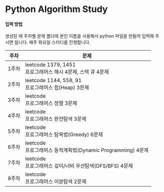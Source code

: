 # Python Algorithm Study
#### 입력 방법
생성된 매 주차별 문제 폴더에 본인 이름을 사용해서 python 파일을 만들어 입력해 주시면 됩니다.
매주 화요일 스터디를 진행합니다.


| 주차 |  문제 |
|--|--|
|1주차 |leetcode 1379, 1451 <br>프로그래머스 해시 4문제, 스택 큐 4문제
|2주차 |leetcode 1144, 558, 91 <br>프로그래머스 힙(Heap) 3문제
|3주차 |leetcode <br>프로그래머스 정렬 3문제
|4주차 |leetcode <br>프로그래머스 완전탐색 3문제
|5주차 |leetcode <br>프로그래머스 탐욕법(Greedy) 6문제
|6주차 |leetcode <br>프로그래머스 동적계획법(Dynamic Programming) 4문제
|7주차 |leetcode <br>프로그래머스 깊이/너비 우선탐색(DFS/BFS) 4문제
|8주차 |leetcode <br>프로그래머스 이분탐색 2문제
